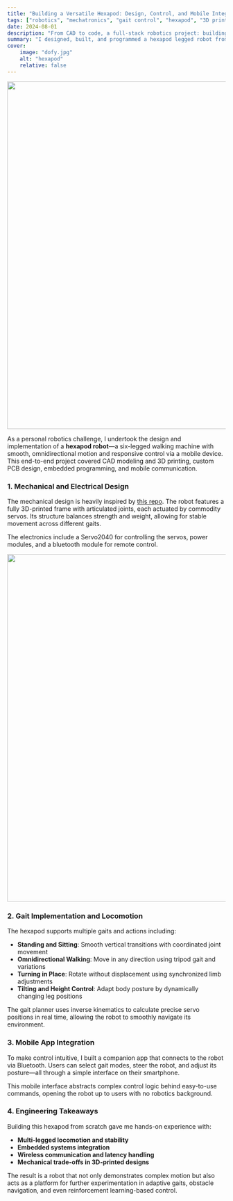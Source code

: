 ```yaml
---
title: "Building a Versatile Hexapod: Design, Control, and Mobile Integration"
tags: ["robotics", "mechatronics", "gait control", "hexapod", "3D printing", "embedded systems", "robot design"]
date: 2024-08-01
description: "From CAD to code, a full-stack robotics project: building a six-legged robot capable of dynamic walking, standing, sitting, and responsive movement—all controlled via a mobile interface."
summary: "I designed, built, and programmed a hexapod legged robot from the ground up. The robot features fully custom mechanical and electrical systems, supports multiple gait behaviors, and connects wirelessly to a smartphone for real-time control. This post explores the design process, locomotion capabilities, and key engineering choices."
cover:
    image: "dofy.jpg"
    alt: "hexapod"
    relative: false
---
```


<img src="/dofy.jpg" width="800">


As a personal robotics challenge, I undertook the design and implementation of a **hexapod robot**—a six-legged walking machine with smooth, omnidirectional motion and responsive control via a mobile device. This end-to-end project covered CAD modeling and 3D printing, custom PCB design, embedded programming, and mobile communication. 

### 1. **Mechanical and Electrical Design**
The mechanical design is heavily inspired by [this repo](https://github.com/MakeYourPet/hexapod). The robot features a fully 3D-printed frame with articulated joints, each actuated by commodity servos. Its structure balances strength and weight, allowing for stable movement across different gaits.

The electronics include a Servo2040 for controlling the servos, power modules, and a bluetooth module for remote control.

<img src="/dofy_2.jpg" width="800">


### 2. **Gait Implementation and Locomotion**
The hexapod supports multiple gaits and actions including:

- **Standing and Sitting**: Smooth vertical transitions with coordinated joint movement
- **Omnidirectional Walking**: Move in any direction using tripod gait and variations
- **Turning in Place**: Rotate without displacement using synchronized limb adjustments
- **Tilting and Height Control**: Adapt body posture by dynamically changing leg positions

The gait planner uses inverse kinematics to calculate precise servo positions in real time, allowing the robot to smoothly navigate its environment.

### 3. **Mobile App Integration**
To make control intuitive, I built a companion app that connects to the robot via Bluetooth. Users can select gait modes, steer the robot, and adjust its posture—all through a simple interface on their smartphone.

This mobile interface abstracts complex control logic behind easy-to-use commands, opening the robot up to users with no robotics background.

### 4. **Engineering Takeaways**
Building this hexapod from scratch gave me hands-on experience with:

- **Multi-legged locomotion and stability**
- **Embedded systems integration**
- **Wireless communication and latency handling**
- **Mechanical trade-offs in 3D-printed designs**

The result is a robot that not only demonstrates complex motion but also acts as a platform for further experimentation in adaptive gaits, obstacle navigation, and even reinforcement learning-based control.




